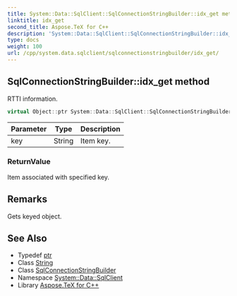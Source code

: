 ```yaml
---
title: System::Data::SqlClient::SqlConnectionStringBuilder::idx_get method
linktitle: idx_get
second_title: Aspose.TeX for C++
description: 'System::Data::SqlClient::SqlConnectionStringBuilder::idx_get method. RTTI information in C++.'
type: docs
weight: 100
url: /cpp/system.data.sqlclient/sqlconnectionstringbuilder/idx_get/
---
```

## SqlConnectionStringBuilder::idx_get method


RTTI information.

```cpp
virtual Object::ptr System::Data::SqlClient::SqlConnectionStringBuilder::idx_get(String key) override
```


| Parameter | Type | Description |
| --- | --- | --- |
| key | String | Item key. |

### ReturnValue

Item associated with specified key.
## Remarks


Gets keyed object. 
## See Also

* Typedef [ptr](../../../system/object/ptr/)
* Class [String](../../../system/string/)
* Class [SqlConnectionStringBuilder](../)
* Namespace [System::Data::SqlClient](../../)
* Library [Aspose.TeX for C++](../../../)
